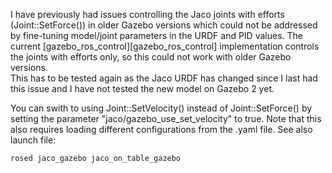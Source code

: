 I have previously had issues controlling the Jaco joints with efforts (Joint::SetForce())
in older Gazebo versions which could not be addressed by fine-tuning model/joint parameters in the URDF
and PID values. The current [gazebo_ros_control][gazebo_ros_control] implementation
controls the joints with efforts only, so this could not work with older Gazebo versions.    
This has to be tested again as the Jaco URDF has changed since I last had this issue and I have
not tested the new model on Gazebo 2 yet.

You can swith to using Joint::SetVelocity() instead of Joint::SetForce() by setting
the parameter "jaco/gazebo_use_set_velocity" to true. Note that this also requires loading
different configurations from the .yaml file. See also launch file:

``rosed jaco_gazebo jaco_on_table_gazebo``

